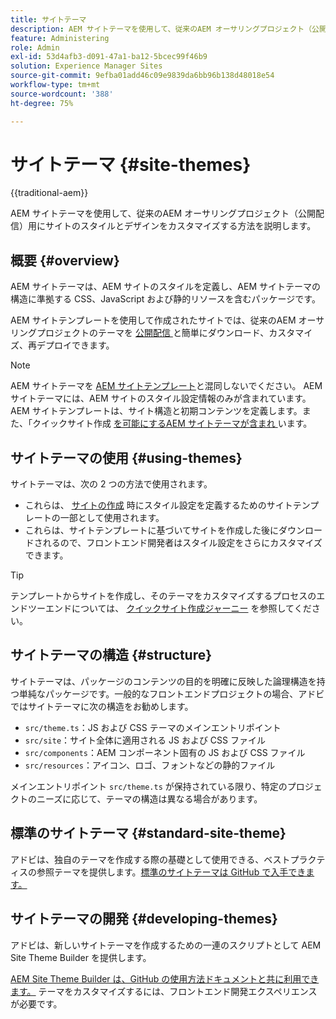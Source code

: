 ```yaml
---
title: サイトテーマ
description: AEM サイトテーマを使用して、従来のAEM オーサリングプロジェクト（公開配信）用にサイトのスタイルとデザインをカスタマイズする方法を説明します。
feature: Administering
role: Admin
exl-id: 53d4afb3-d091-47a1-ba12-5bcec99f46b9
solution: Experience Manager Sites
source-git-commit: 9efba01add46c09e9839da6bb96b138d48018e54
workflow-type: tm+mt
source-wordcount: '388'
ht-degree: 75%

---
```



# サイトテーマ {#site-themes}

{{traditional-aem}}

AEM サイトテーマを使用して、従来のAEM オーサリングプロジェクト（公開配信）用にサイトのスタイルとデザインをカスタマイズする方法を説明します。

## 概要 {#overview}

AEM サイトテーマは、AEM サイトのスタイルを定義し、AEM サイトテーマの構造に準拠する CSS、JavaScript および静的リソースを含むパッケージです。

AEM サイトテンプレートを使用して作成されたサイトでは、従来のAEM オーサリングプロジェクトのテーマを [ 公開配信 ](/help/sites-cloud/authoring/author-publish.md) と簡単にダウンロード、カスタマイズ、再デプロイできます。

>[!NOTE]
>
>AEM サイトテーマを [AEM サイトテンプレート](site-templates.md)と混同しないでください。 AEM サイトテーマには、AEM サイトのスタイル設定情報のみが含まれています。AEM サイトテンプレートは、サイト構造と初期コンテンツを定義します。また、「クイックサイト作成 [ を可能にするAEM サイトテーマが含まれ ](create-site.md) います。

## サイトテーマの使用 {#using-themes}

サイトテーマは、次の 2 つの方法で使用されます。

* これらは、 [サイトの作成](create-site.md) 時にスタイル設定を定義するためのサイトテンプレートの一部として使用されます。
* これらは、サイトテンプレートに基づいてサイトを作成した後にダウンロードされるので、フロントエンド開発者はスタイル設定をさらにカスタマイズできます。

>[!TIP]
>
>テンプレートからサイトを作成し、そのテーマをカスタマイズするプロセスのエンドツーエンドについては、 [クイックサイト作成ジャーニー](/help/journey-sites/quick-site/overview.md) を参照してください。

## サイトテーマの構造 {#structure}

サイトテーマは、パッケージのコンテンツの目的を明確に反映した論理構造を持つ単純なパッケージです。一般的なフロントエンドプロジェクトの場合、アドビではサイトテーマに次の構造をお勧めします。

* `src/theme.ts`：JS および CSS テーマのメインエントリポイント
* `src/site`：サイト全体に適用される JS および CSS ファイル
* `src/components`：AEM コンポーネント固有の JS および CSS ファイル
* `src/resources`：アイコン、ロゴ、フォントなどの静的ファイル

メインエントリポイント `src/theme.ts` が保持されている限り、特定のプロジェクトのニーズに応じて、テーマの構造は異なる場合があります。

## 標準のサイトテーマ {#standard-site-theme}

アドビは、独自のテーマを作成する際の基礎として使用できる、ベストプラクティスの参照テーマを提供します。[標準のサイトテーマは GitHub で入手できます。](https://github.com/adobe/aem-site-template-standard/tree/main/theme)

## サイトテーマの開発 {#developing-themes}

アドビは、新しいサイトテーマを作成するための一連のスクリプトとして AEM Site Theme Builder を提供します。

[AEM Site Theme Builder は、GitHub の使用方法ドキュメントと共に利用できます。](https://github.com/adobe/aem-site-theme-builder) テーマをカスタマイズするには、フロントエンド開発エクスペリエンスが必要です。
